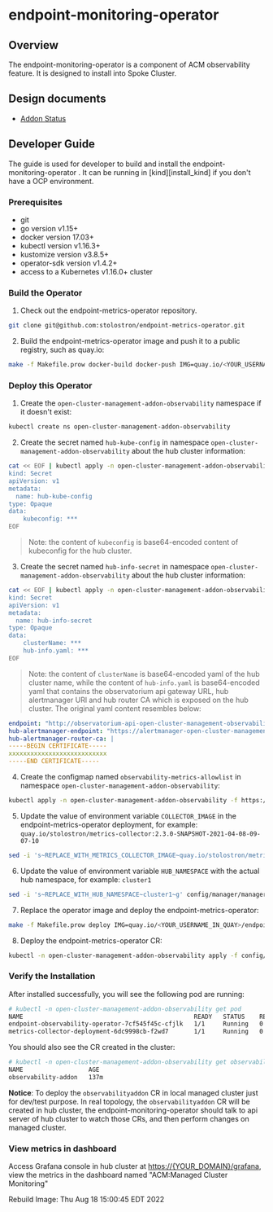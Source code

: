 # endpoint-monitoring-operator

## Overview

The endpoint-monitoring-operator is a component of ACM observability feature. It is designed to install into Spoke Cluster.

## Design documents

- [Addon Status](/docs/design/addon-status.md)

## Developer Guide

The guide is used for developer to build and install the endpoint-monitoring-operator . It can be running in [kind][install_kind] if you don't have a OCP environment.

### Prerequisites

- git
- go version v1.15+
- docker version 17.03+
- kubectl version v1.16.3+
- kustomize version v3.8.5+
- operator-sdk version v1.4.2+
- access to a Kubernetes v1.16.0+ cluster

### Build the Operator

1. Check out the endpoint-metrics-operator repository.

```bash
git clone git@github.com:stolostron/endpoint-metrics-operator.git
```

2. Build the endpoint-metrics-operator image and push it to a public registry, such as quay.io:

```bash
make -f Makefile.prow docker-build docker-push IMG=quay.io/<YOUR_USERNAME_IN_QUAY>/endpoint-metrics-operator:latest
```

### Deploy this Operator

1. Create the `open-cluster-management-addon-observability` namespace if it doesn't exist:

```bash
kubectl create ns open-cluster-management-addon-observability
```

2. Create the secret named `hub-kube-config` in namespace `open-cluster-management-addon-observability` about the hub cluster information:

```bash
cat << EOF | kubectl apply -n open-cluster-management-addon-observability -f -
kind: Secret
apiVersion: v1
metadata:
  name: hub-kube-config
type: Opaque
data:
    kubeconfig: ***
EOF
```

> Note: the content of `kubeconfig` is base64-encoded content of kubeconfig for the hub cluster.

3. Create the secret named `hub-info-secret` in namespace `open-cluster-management-addon-observability` about the hub cluster information:

```bash
cat << EOF | kubectl apply -n open-cluster-management-addon-observability -f -
kind: Secret
apiVersion: v1
metadata:
  name: hub-info-secret
type: Opaque
data:
    clusterName: ***
    hub-info.yaml: ***
EOF
```

> Note: the content of `clusterName` is base64-encoded yaml of the hub cluster name, while the content of `hub-info.yaml` is base64-encoded yaml that contains the observatorium api gateway URL, hub alertmanager URl and hub router CA which is exposed on the hub cluster. The original yaml content resembles below:

```yaml
endpoint: "http://observatorium-api-open-cluster-management-observability.apps.stage3.demo.red-chesterfield.com/api/v1/receive"
hub-alertmanager-endpoint: "https://alertmanager-open-cluster-management-observability.apps.stage3.demo.red-chesterfield.com"
hub-alertmanager-router-ca: |
-----BEGIN CERTIFICATE-----
xxxxxxxxxxxxxxxxxxxxxxxxxxx
-----END CERTIFICATE-----
```

4. Create the configmap named `observability-metrics-allowlist` in namespace `open-cluster-management-addon-observability`:

```bash
kubectl apply -n open-cluster-management-addon-observability -f https://raw.githubusercontent.com/stolostron/multicluster-observability-operator/main/manifests/base/config/metrics_allowlist.yaml
```

5. Update the value of environment variable `COLLECTOR_IMAGE` in the endpoint-metrics-operator deployment, for example: `quay.io/stolostron/metrics-collector:2.3.0-SNAPSHOT-2021-04-08-09-07-10`

```bash
sed -i 's~REPLACE_WITH_METRICS_COLLECTOR_IMAGE~quay.io/stolostron/metrics-collector:2.3.0-SNAPSHOT-2021-04-08-09-07-10~g' config/manager/manager.yaml
```

6. Update the value of environment variable `HUB_NAMESPACE` with the actual hub namespace, for example: `cluster1`

```bash
sed -i 's~REPLACE_WITH_HUB_NAMESPACE~cluster1~g' config/manager/manager.yaml
```

7. Replace the operator image and deploy the endpoint-metrics-operator:

```bash
make -f Makefile.prow deploy IMG=quay.io/<YOUR_USERNAME_IN_QUAY>/endpoint-metrics-operator:latest
```

8. Deploy the endpoint-metrics-operator CR:

```bash
kubectl -n open-cluster-management-addon-observability apply -f config/samples/observability.open-cluster-management.io_v1beta1_observabilityaddon.yaml
```

### Verify the Installation

After installed successfully, you will see the following pod are running:

```bash
# kubectl -n open-cluster-management-addon-observability get pod
NAME                                               READY   STATUS    RESTARTS   AGE
endpoint-observability-operator-7cf545f45c-cfjlk   1/1     Running   0          136m
metrics-collector-deployment-6dc9998cb-f2wd7       1/1     Running   0          136m
```

You should also see the CR created in the cluster:

```bash
# kubectl -n open-cluster-management-addon-observability get observabilityaddon
NAME                  AGE
observability-addon   137m
```

**Notice**: To deploy the `observabilityaddon` CR in local managed cluster just for dev/test purpose. In real topology, the `observabilityaddon` CR will be created in hub cluster, the endpoint-monitoring-operator should talk to api server of hub cluster to watch those CRs, and then perform changes on managed cluster.

### View metrics in dashboard

Access Grafana console in hub cluster at <https://{YOUR_DOMAIN}/grafana>, view the metrics in the dashboard named "ACM:Managed Cluster Monitoring"

Rebuild Image: Thu Aug 18 15:00:45 EDT 2022
